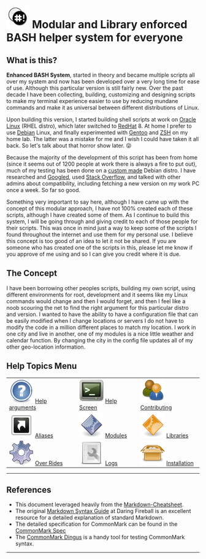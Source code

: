 # <img src="./documentation/images/icons/bash-icon-12.jpg" width="60" /> Modular and Library enforced BASH helper system for everyone

## What is this?
 **Enhanced BASH System**, started in theory and became multiple scripts all over my system and now has been developed over a very long time for ease of use. Although this particular version is still fairly new. Over the past decade I have been collecting, building, customizing and designing scripts to make my terminal experience easier to use by reducing mundane commands and make it as universal between different distributions of Linux.

Upon building this version, I started building shell scripts at work on [Oracle Linux](https://www.oracle.com/linux/) (RHEL distro), which later switched to [RedHat](https://www.redhat.com/) 8. At home I prefer to use [Debian](https://www.debian.org/) Linux, and finally experimented with [Gentoo](https://www.gentoo.org/) and [ZSH](http://zsh.sourceforge.net/) on my home lab. The latter was a mistake for me and I wish I could have taken it all back. So let's talk about that horror show later. :stuck_out_tongue_closed_eyes:

Because the majority of the development of this script has been from home (since it seems out of 1200 people at work there is always a fire to put out), much of my testing has been done on a [custom made](http://www.linuxfromscratch.org/) Debian distro. I have researched and [Googled](https://www.google.com/), used [Stack Overflow](http://www.stackoverflow.com/), and talked with other admins about compatibility, including fetching a new version on my work PC once a week. So far so good.

Something very important to say here, although I have came up with the concept of this modular approach, I have not 100% created each of these scripts, although I have created some of them. As I continue to build this system, I will be going through and giving credit to each of those people for their scripts. This was once in mind just a way to keep some of the scripts I found throughout the internet and use them for my personal use. I believe this concept is too good of an idea to let it not be shared. If you are someone who has created one of the scripts in this, please let me know if you approve of me using and so I can give you credit where it is due.

## The Concept
I have been borrowing other peoples scripts, building my own script, using different environments for root, development and it seems like my Linux commands would change and then I would forget, and then I feel like a noob scouring the net to find the right argument for this particular distro and version. I wanted to have the ability to have a configuration file that can be easily modified when I change locations or servers I do not have to modify the code in a million different places to match my location. I work in one city and live in another, one of my modules is a nice little weather and calendar function. By changing the city in the config file updates all of my other geo-location information.

## Help Topics Menu
|   |   |   |
|---|---|---|
| [<img src="./documentation/images/icons/browser_help.png">](https://gitlab.com/public_scope/bash-projects/enhanced-bash-system/-/blob/master/documentation/help-arguments.md) [Help arguments](https://gitlab.com/public_scope/bash-projects/enhanced-bash-system/-/blob/master/documentation/help-arguments.md)  |  [<img src="./documentation/images/icons/terminal_utilities.png" />](https://gitlab.com/public_scope/bash-projects/enhanced-bash-system/-/blob/master/documentation/help-screen.md) [Help Screen](https://gitlab.com/public_scope/bash-projects/enhanced-bash-system/-/blob/master/documentation/help-screen.md)  |  [<img src="./documentation/images/icons/system_users.png">](https://gitlab.com/public_scope/bash-projects/enhanced-bash-system/-/blob/master/documentation/contributing.md) [Contributing](https://gitlab.com/public_scope/bash-projects/enhanced-bash-system/-/blob/master/documentation/contributing.md)  |
| [<img src="./documentation/images/icons/alias.png" />](https://gitlab.com/public_scope/bash-projects/enhanced-bash-system/-/blob/master/documentation/aliases.md) [Aliases](https://gitlab.com/public_scope/bash-projects/enhanced-bash-system/-/blob/master/documentation/aliases.md)                            |  [<img src="./documentation/images/icons/application_executable.png" />](https://gitlab.com/public_scope/bash-projects/enhanced-bash-system/-/blob/master/documentation/modules.md) [Modules](https://gitlab.com/public_scope/bash-projects/enhanced-bash-system/-/blob/master/documentation/modules.md) | [<img src="./documentation/images/icons/applications_other.png" />](https://gitlab.com/public_scope/bash-projects/enhanced-bash-system/-/blob/master/documentation/libraries.md) [Libraries](https://gitlab.com/public_scope/bash-projects/enhanced-bash-system/-/blob/master/documentation/libraries.md)  |
| [<img src="./documentation/images/icons/applications_system.png" />](https://gitlab.com/public_scope/bash-projects/enhanced-bash-system/-/blob/master/documentation/over-rides.md) [Over Rides](https://gitlab.com/public_scope/bash-projects/enhanced-bash-system/-/blob/master/documentation/over-rides.md)  |  [<img src="./documentation/images/icons/document_properties.png" />](https://gitlab.com/public_scope/bash-projects/enhanced-bash-system/-/blob/master/documentation/logs.md) [Logs](https://gitlab.com/public_scope/bash-projects/enhanced-bash-system/-/blob/master/documentation/logs.md)  |  [<img src="./documentation/images/icons/generic_package.png" />](https://gitlab.com/public_scope/bash-projects/enhanced-bash-system/-/blob/master/documentation/installation.md) [Installation](https://gitlab.com/public_scope/bash-projects/enhanced-bash-system/-/blob/master/documentation/installation.md) |

___
>>>
## References

- This document leveraged heavily from the [Markdown-Cheatsheet](https://github.com/adam-p/markdown-here/wiki/Markdown-Cheatsheet).
- The original [Markdown Syntax Guide](https://daringfireball.net/projects/markdown/syntax)
  at Daring Fireball is an excellent resource for a detailed explanation of standard Markdown.
- The detailed specification for CommonMark can be found in the [CommonMark Spec](https://spec.commonmark.org/current/)
- The [CommonMark Dingus](http://try.commonmark.org) is a handy tool for testing CommonMark syntax.
>>>
___